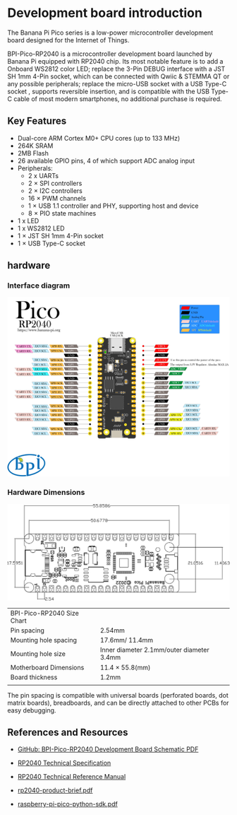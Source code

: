 # Development board introduction
The Banana Pi Pico series is a low-power microcontroller development board designed for the Internet of Things.

BPI-Pico-RP2040 is a microcontroller development board launched by Banana Pi equipped with RP2040 chip. Its most notable feature is to add a Onboard WS2812 color LED; replace the 3-Pin DEBUG interface with a JST SH 1mm 4-Pin socket, which can be connected with Qwiic & STEMMA QT or any possible peripherals; replace the micro-USB socket with a USB Type-C socket , supports reversible insertion, and is compatible with the USB Type-C cable of most modern smartphones, no additional purchase is required.

## Key Features

- Dual-core ARM Cortex M0+ CPU cores (up to 133 MHz)
- 264K SRAM
- 2MB Flash
- 26 available GPIO pins, 4 of which support ADC analog input
- Peripherals:
  - 2 x UARTs
  - 2 × SPI controllers
  - 2 × I2C controllers
  - 16 × PWM channels
  - 1 × USB 1.1 controller and PHY, supporting host and device
  - 8 × PIO state machines
- 1 x LED
- 1 x WS2812 LED
- 1 × JST SH 1mm 4-Pin socket
- 1 × USB Type-C socket

## hardware

### Interface diagram

![](../assets/images/BPI-Pico-RP2040-V0.2-IO.jpg)

### Hardware Dimensions

![](../assets/images/BPI-Pico-RP2040-V0.2-dimension.jpg)

<table>
   <tr>
      <td>BPI-Pico-RP2040 Size Chart</td>
   </tr>
   <tr>
      <td>Pin spacing</td>
      <td>2.54mm</td>
   </tr>
   <tr>
      <td>Mounting hole spacing</td>
      <td>17.6mm/ 11.4mm</td>
   </tr>
   <tr>
      <td>Mounting hole size</td>
      <td>Inner diameter 2.1mm/outer diameter 3.4mm</td>
   </tr>
   <tr>
      <td>Motherboard Dimensions</td>
      <td>11.4 × 55.8(mm)</td>
   </tr>
   <tr>
      <td>Board thickness</td>
      <td>1.2mm</td>
   </tr>
   <tr>
      <td></td>
   </tr>
</table>

The pin spacing is compatible with universal boards (perforated boards, dot matrix boards), breadboards, and can be directly attached to other PCBs for easy debugging.


## References and Resources

- [GitHub: BPI-Pico-RP2040 Development Board Schematic PDF]()

- [RP2040 Technical Specification](https://datasheets.raspberrypi.com/rp2040/rp2040-datasheet.pdf)

- [RP2040 Technical Reference Manual](https://datasheets.raspberrypi.com/rp2040/hardware-design-with-rp2040.pdf)

- [rp2040-product-brief.pdf](https://datasheets.raspberrypi.com/rp2040/rp2040-product-brief.pdf)

- [raspberry-pi-pico-python-sdk.pdf](https://datasheets.raspberrypi.com/pico/raspberry-pi-pico-python-sdk.pdf)